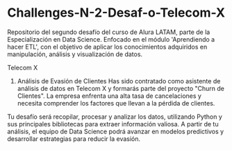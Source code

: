 # Challenges-N-2-Desaf-o-Telecom-X
Repositorio del segundo desafío del curso de Alura LATAM, parte de la Especialización en Data Science. Enfocado en el módulo 'Aprendiendo a hacer ETL', con el objetivo de aplicar los conocimientos adquiridos en manipulación, análisis y visualización de datos.

Telecom X 

1) Análisis de Evasión de Clientes
Has sido contratado como asistente de análisis de datos en Telecom X y formarás parte del proyecto "Churn de Clientes". La empresa enfrenta una alta tasa de cancelaciones y necesita comprender los factores que llevan a la pérdida de clientes.

Tu desafío será recopilar, procesar y analizar los datos, utilizando Python y sus principales bibliotecas para extraer información valiosa. A partir de tu análisis, el equipo de Data Science podrá avanzar en modelos predictivos y desarrollar estrategias para reducir la evasión.
